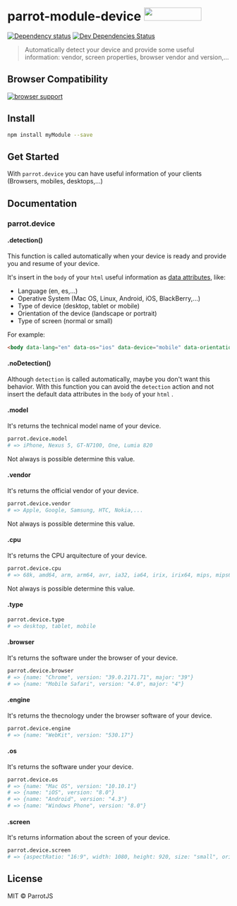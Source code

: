 # parrot-module-device <a href="http://bower.io/search/?q=parrotjs"><img src="http://benschwarz.github.io/bower-badges/badge@2x.png" width="130" height="30"></a>

[![Dependency status](http://img.shields.io/david/parrotjs/parrot-module-device.svg?style=flat)](https://david-dm.org/parrotjs/parrotjs)
[![Dev Dependencies Status](http://img.shields.io/david/dev/parrotjs/parrot-module-device.svg?style=flat)](https://david-dm.org/parrotjs/parrot-module-device#info=devDependencies)

> Automatically detect your device and provide some useful information: vendor, screen properties, browser vendor and version,...

## Browser Compatibility

[![browser support](https://ci.testling.com/parrotjs/parrot-module-device.png)
](https://ci.testling.com/parrotjs/parrot-module-device)

## Install

```bash
npm install myModule --save
```

## Get Started

With `parrot.device` you can have useful information of your clients (Browsers, mobiles, desktops,...)

## Documentation

### parrot.device

#### .detection()

This function is called automatically when your device is ready and provide you and resume of your device.

It's insert in the `body` of your `html` useful information as [data attributes](https://developer.mozilla.org/en-US/docs/Web/Guide/HTML/Using_data_attributes), like:

* Language (en, es,...)
* Operative System (Mac OS, Linux, Android, iOS, BlackBerry,...)
* Type of device (desktop, tablet or mobile)
* Orientation of the device (landscape or portrait)
* Type of screen (normal or small)

For example:

```html
<body data-lang="en" data-os="ios" data-device="mobile" data-orientation="portrait" data-screen="small" data-retina="false">
```

#### .noDetection()

Although `detection` is called automatically, maybe you don't want this behavior. With this function you can avoid the `detection` action and not insert the default data attributes in the `body` of your `html` .

#### .model

It's returns the technical model name of your device.

```coffee
parrot.device.model
# => iPhone, Nexus 5, GT-N7100, One, Lumia 820
```

Not always is possible determine this value.

#### .vendor

It's returns the official vendor of your device.

```coffee
parrot.device.vendor
# => Apple, Google, Samsung, HTC, Nokia,...
```

Not always is possible determine this value.

#### .cpu

It's returns the CPU arquitecture of your device.

```coffee
parrot.device.cpu
# => 68k, amd64, arm, arm64, avr, ia32, ia64, irix, irix64, mips, mips64, pa-risc, ppc, sparc, sparc64
```

Not always is possible determine this value.

#### .type

```coffee
parrot.device.type
# => desktop, tablet, mobile
```

#### .browser

It's returns the software under the browser of your device.

```coffee
parrot.device.browser
# => {name: "Chrome", version: "39.0.2171.71", major: "39"}
# => {name: "Mobile Safari", version: "4.0", major: "4"}
```

#### .engine

It's returns the thecnology under the browser software of your device.

```coffee
parrot.device.engine
# => {name: "WebKit", version: "530.17"}
```

#### .os

It's returns the software under your device.

```coffee
parrot.device.os
# => {name: "Mac OS", version: "10.10.1"}
# => {name: "iOS", version: "8.0"}
# => {name: "Android", version: "4.3"}
# => {name: "Windows Phone", version: "8.0"}
```

#### .screen

It's returns information about the screen of your device.

```coffee
parrot.device.screen
# => {aspectRatio: "16:9", width: 1080, height: 920, size: "small", orientation: "portrait", pixelRatio: 1}
```

## License

MIT © ParrotJS
